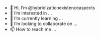 - 👋 Hi, I’m @hybridizationexistenceaspects
- 👀 I’m interested in ...
- 🌱 I’m currently learning ...
- 💞️ I’m looking to collaborate on ...
- 📫 How to reach me ...

<!---
hybridizationexistenceaspects/hybridizationexistenceaspects is a ✨ special ✨ repository because its `README.md` (this file) appears on your GitHub profile.
You can click the Preview link to take a look at your changes.
--->
